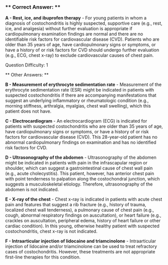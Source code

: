 ### ** Correct Answer: **

**A - Rest, ice, and ibuprofen therapy** - For young patients in whom a diagnosis of costochondritis is highly suspected, supportive care (e.g., rest, ice, and analgesia) without further evaluation is appropriate if cardiopulmonary examination findings are normal and there are no identifiable risk factors for cardiovascular disease (CVD). Patients who are older than 35 years of age, have cardiopulmonary signs or symptoms, or have a history of or risk factors for CVD should undergo further evaluation (e.g., ECG, chest x-ray) to exclude cardiovascular causes of chest pain.

Question Difficulty: 1

** Other Answers: **

**B - Measurement of erythrocyte sedimentation rate** - Measurement of the erythrocyte sedimentation rate (ESR) might be indicated in patients with suspected costochondritis if there are accompanying manifestations that suggest an underlying inflammatory or rheumatologic condition (e.g., morning stiffness, arthralgia, myalgias, chest wall swelling), which this patient does not have.

**C - Electrocardiogram** - An electrocardiogram (ECG) is indicated for patients with suspected costochondritis who are older than 35 years of age, have cardiopulmonary signs or symptoms, or have a history of or risk factors for cardiovascular disease (CVD). This 28-year-old patient has no abnormal cardiopulmonary findings on examination and has no identified risk factors for CVD.

**D - Ultrasonography of the abdomen** - Ultrasonography of the abdomen might be indicated in patients with pain in the infrascapular region or shoulder, which can suggest a gastrointestinal cause of chest wall pain (e.g., acute cholecystitis). This patient, however, has anterior chest pain with point tenderness to palpation along the costochondral junction, which suggests a musculoskeletal etiology. Therefore, ultrasonography of the abdomen is not indicated.

**E - X-ray of the chest** - Chest x-ray is indicated in patients with acute chest pain and features that suggest a rib fracture (e.g., history of trauma, localized chest wall tenderness), a pulmonary cause of chest pain (e.g., cough, abnormal respiratory findings on auscultation), or heart failure (e.g., crackles on auscultation, peripheral edema, history of heart failure or other cardiac condition). In this young, otherwise healthy patient with suspected costochondritis, chest x-ray is not indicated.

**F - Intraarticular injection of lidocaine and triamcinolone** - Intraarticular injection of lidocaine and/or triamcinolone can be used to treat refractory cases of costochondritis. However, these treatments are not appropriate first-line therapies for this condition.

